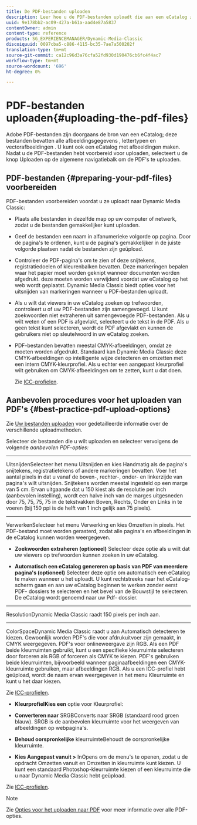 ```yaml
---
title: De PDF-bestanden uploaden
description: Leer hoe u de PDF-bestanden uploadt die aan een eCatalog zijn gekoppeld.
uuid: 9e178bb2-ac09-427a-b61a-aad4e87a5837
contentOwner: admin
content-type: reference
products: SG_EXPERIENCEMANAGER/Dynamic-Media-Classic
discoiquuid: 0097cba5-c886-4115-bc35-7ae7a500202f
translation-type: tm+mt
source-git-commit: ca12c96d3a76cfa52fd930d190476cb6fc4f4ac7
workflow-type: tm+mt
source-wordcount: '696'
ht-degree: 0%

---
```



# PDF-bestanden uploaden{#uploading-the-pdf-files}

Adobe PDF-bestanden zijn doorgaans de bron van een eCatalog; deze bestanden bevatten alle afbeeldingsgegevens , lettertypen en vectorafbeeldingen . U kunt ook een eCatalog met afbeeldingen maken. Nadat u de PDF-bestanden hebt voorbereid voor uploaden, selecteert u de knop Uploaden op de algemene navigatiebalk om de PDF&#39;s te uploaden.

## PDF-bestanden {#preparing-your-pdf-files} voorbereiden

PDF-bestanden voorbereiden voordat u ze uploadt naar Dynamic Media Classic:

* Plaats alle bestanden in dezelfde map op uw computer of netwerk, zodat u de bestanden gemakkelijker kunt uploaden.
* Geef de bestanden een naam in alfanumerieke volgorde op pagina. Door de pagina&#39;s te ordenen, kunt u de pagina&#39;s gemakkelijker in de juiste volgorde plaatsen nadat de bestanden zijn geüpload.
* Controleer de PDF-pagina&#39;s om te zien of deze snijtekens, registratiedoelen of kleurenbalken bevatten. Deze markeringen bepalen waar het papier moet worden geknipt wanneer documenten worden afgedrukt. deze moeten worden verwijderd voordat uw eCatalog op het web wordt geplaatst. Dynamic Media Classic biedt opties voor het uitsnijden van markeringen wanneer u PDF-bestanden uploadt.
* Als u wilt dat viewers in uw eCatalog zoeken op trefwoorden, controleert u of uw PDF-bestanden zijn samengevoegd. U kunt zoekwoorden niet extraheren uit samengevoegde PDF-bestanden. Als u wilt weten of een PDF is afgevlakt, selecteert u de tekst in de PDF. Als u geen tekst kunt selecteren, wordt de PDF afgevlakt en kunnen de gebruikers niet op sleutelwoord in uw eCatalog zoeken.
* PDF-bestanden bevatten meestal CMYK-afbeeldingen, omdat ze moeten worden afgedrukt. Standaard kan Dynamic Media Classic deze CMYK-afbeeldingen op intelligente wijze detecteren en omzetten met een intern CMYK-kleurprofiel. Als u echter een aangepast kleurprofiel wilt gebruiken om CMYK-afbeeldingen om te zetten, kunt u dat doen.

   Zie [ICC-profielen](icc-profiles.md#icc_profiles).

## Aanbevolen procedures voor het uploaden van PDF&#39;s {#best-practice-pdf-upload-options}

Zie [Uw bestanden uploaden](uploading-files.md#uploading_your_files) voor gedetailleerde informatie over de verschillende uploadmethoden.

Selecteer de bestanden die u wilt uploaden en selecteer vervolgens de volgende *aanbevolen PDF-opties:*

* ****
UitsnijdenSelecteer het menu Uitsnijden en kies Handmatig als de pagina&#39;s snijtekens, registratietekens of andere markeringen bevatten. Voer het aantal pixels in dat u vanaf de boven-, rechter-, onder- en linkerzijde van pagina&#39;s wilt uitsnijden. Snijtekens worden meestal ingesteld op een marge van 5 cm. Ervan uitgaande dat u 150 kiest als de resolutie per inch (aanbevolen instelling), wordt een halve inch van de marges uitgesneden door 75, 75, 75, 75 in de tekstvakken Boven, Rechts, Onder en Links in te voeren (bij 150 ppi is de helft van 1 inch gelijk aan 75 pixels).

* ****
VerwerkenSelecteer het menu Verwerking en kies Omzetten in pixels. Het PDF-bestand moet worden gerasterd, zodat alle pagina&#39;s en afbeeldingen in de eCatalog kunnen worden weergegeven.

* **Zoekwoorden extraheren (optioneel)**
Selecteer deze optie als u wilt dat uw viewers op trefwoorden kunnen zoeken in uw eCatalog.

* **Automatisch een eCatalog genereren op basis van PDF van meerdere pagina&#39;s (optioneel)**
Selecteer deze optie om automatisch een eCatalog te maken wanneer u het uploadt. U kunt rechtstreeks naar het eCatalog-scherm gaan en aan uw eCatalog beginnen te werken zonder eerst PDF- dossiers te selecteren en het bevel van de Bouwstijl te selecteren. De eCatalog wordt genoemd naar uw Pdf- dossier.

* ****
ResolutionDynamic Media Classic raadt 150 pixels per inch aan.

* ****
ColorSpaceDynamic Media Classic raadt u aan Automatisch detecteren te kiezen. Gewoonlijk worden PDF&#39;s die voor afdrukuitvoer zijn gemaakt, in CMYK weergegeven. PDF&#39;s voor onlineweergave zijn RGB. Als een PDF beide kleurruimten gebruikt, kunt u een specifieke kleurruimte selecteren door forceren als RGB of forceren als CMYK te kiezen. PDF&#39;s gebruiken beide kleurruimten, bijvoorbeeld wanneer paginaafbeeldingen een CMYK-kleurruimte gebruiken, maar afbeeldingen RGB. Als u een ICC-profiel hebt geüpload, wordt de naam ervan weergegeven in het menu Kleurruimte en kunt u het daar kiezen.

   Zie [ICC-profielen](icc-profiles.md#icc_profiles).

* **KleurprofielKies een**
optie voor Kleurprofiel:

* **Converteren naar**
SRGBConverts naar SRGB (standaard rood groen blauw). SRGB is de aanbevolen kleurruimte voor het weergeven van afbeeldingen op webpagina&#39;s.

* **Behoud oorspronkelijke**
kleurruimteBehoudt de oorspronkelijke kleurruimte.

* **Kies Aangepast vanuit >**
InOpens om de menu&#39;s te openen, zodat u de opdracht Omzetten vanuit en Omzetten in kleurruimte kunt kiezen. U kunt een standaard Photoshop-kleurruimte kiezen of een kleurruimte die u naar Dynamic Media Classic hebt geüpload.

Zie [ICC-profielen](icc-profiles.md#icc_profiles).

>[!NOTE]
>
>Zie [Opties voor het uploaden naar PDF](pdfs.md#pdf_upload_options) voor meer informatie over alle PDF-opties.

